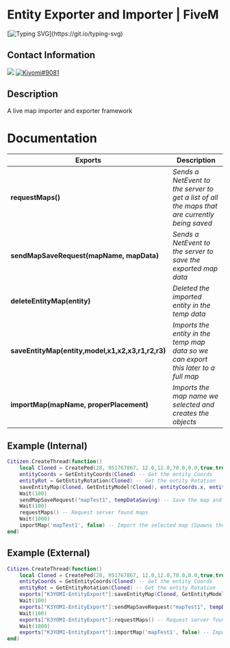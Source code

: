 # Entity Exporter and Importer | FiveM
[![Typing SVG](https://readme-typing-svg.herokuapp.com?font=Inconsolata&duration=3000&color=D404F7&vCenter=true&height=25&lines=Have+questions%3F;Feel+free+to+DM+me+on+Discord!)](https://git.io/typing-svg)

## Contact Information 
<a href="mailto:chevybot123@gmail.com"><img src="https://img.shields.io/badge/Gmail-D14836?style=for-the-badge&logo=gmail&logoColor=white"></a>
<a href="https://discordapp.com/users/359794704847601674"><img src="https://img.shields.io/badge/Discord-7289DA?style=for-the-badge&logo=discord&logoColor=white" alt="Kiyomi#9081" ></a>

## Description
A live map importer and exporter framework


# Documentation
| **Exports** | **Description** |
| ------ | ------ |
| **requestMaps()** | *Sends a NetEvent to the server to get a list of all the maps that are currently being saved* |
| **sendMapSaveRequest(mapName, mapData)** | *Sends a NetEvent to the server to save the exported map data* |
| **deleteEntityMap(entity)** | *Deleted the imported entity in the temp data* |
| **saveEntityMap(entity,model,x1,x2,x3,r1,r2,r3)** | *Imports the entity in the temp map data so we can export this later to a full map* |
| **importMap(mapName, properPlacement)** | *Imports the map name we selected and creates the objects* |

## Example (Internal)
```lua
Citizen.CreateThread(function()
    local Cloned = CreatePed(28, 951767867, 12.0,12.0,70.0,0.0,true,true) -- Entity we spawned
    entityCoords = GetEntityCoords(Cloned) -- Get the entity Coords
    entityRot = GetEntityRotation(Cloned) -- Get the entity Rotation
    saveEntityMap(Cloned, GetEntityModel(Cloned), entityCoords.x, entityCoords.y, entityCoords.z, entityRot.x, entityRot.y, entityRot.z)
    Wait(100)
    sendMapSaveRequest("mapTest1", tempDataSaving) -- Save the map and export it to the server
    Wait(100)
    requestMaps() -- Request server found maps
    Wait(1000)
    importMap('mapTest1', false) -- Import the selected map (Spawns the objects/entities)
end)
```

## Example (External)
```lua
Citizen.CreateThread(function()
    local Cloned = CreatePed(28, 951767867, 12.0,12.0,70.0,0.0,true,true) -- Entity we spawned
    entityCoords = GetEntityCoords(Cloned) -- Get the entity Coords
    entityRot = GetEntityRotation(Cloned) -- Get the entity Rotation
    exports["K3YOMI-EntityExport"]:saveEntityMap(Cloned, GetEntityModel(Cloned), entityCoords.x, entityCoords.y, entityCoords.z, entityRot.x, entityRot.y, entityRot.z)
    Wait(100)
    exports["K3YOMI-EntityExport"]:sendMapSaveRequest("mapTest1", tempDataSaving) -- Save the map and export it to the server
    Wait(100)
    exports["K3YOMI-EntityExport"]:requestMaps() -- Request server found maps
    Wait(1000)
    exports["K3YOMI-EntityExport"]:importMap('mapTest1', false) -- Import the selected map (Spawns the objects/entities)
end)
```
